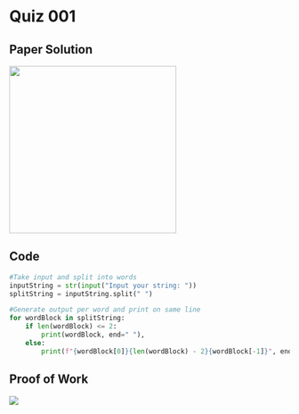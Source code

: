 # Quiz 001

## Paper Solution
<img src = "https://github.com/user-attachments/assets/c021b3ca-4522-4e8f-a271-62be517ba44b" width = "300">

## Code
```.py
#Take input and split into words
inputString = str(input("Input your string: "))
splitString = inputString.split(" ")

#Generate output per word and print on same line
for wordBlock in splitString:
    if len(wordBlock) <= 2:
        print(wordBlock, end=" "),
    else:
        print(f"{wordBlock[0]}{len(wordBlock) - 2}{wordBlock[-1]}", end=" ")
```

## Proof of Work
<img src = "https://github.com/user-attachments/assets/56811ac3-e433-4746-837e-8cba54496463">
